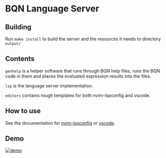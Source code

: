 # BQN Language Server

## Building

Run `make install` to build the server and the resources it needs to directory `output/`

## Contents

`genhelp` is a helper software that runs through BQN help files, runs the BQN code in them and places the evaluated expression results into the files.

`lsp` is the language server implementation.

`editors` contains rough templates for both nvim-lspconfig and vscode.

## How to use

See the documentation for [nvim-lspconfig](item/editors/neovim/nvim-lspconfig/README.md) or [vscode](item/editors/vscode/README.md).

## Demo

[![demo](https://asciinema.org/a/WTO2wmizmOjM0yOZbvbsSyZQx.svg)](https://asciinema.org/a/WTO2wmizmOjM0yOZbvbsSyZQx)
